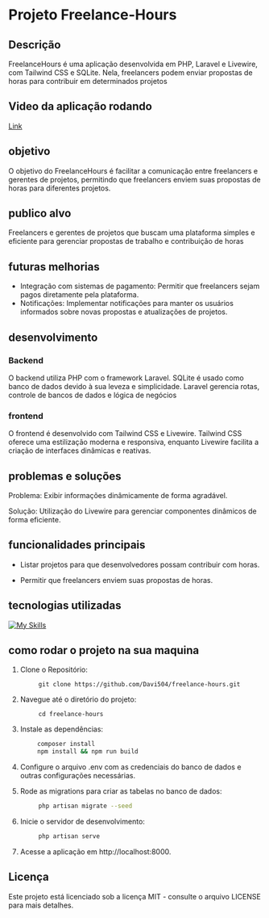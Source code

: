 # Projeto Freelance-Hours

## Descrição

FreelanceHours é uma aplicação desenvolvida em PHP, Laravel e Livewire, com Tailwind CSS e SQLite. Nela, freelancers podem enviar propostas de horas para contribuir em determinados projetos

## Video da aplicação rodando

[Link](https://youtu.be/bfkUYMv5oCs)

## objetivo

O objetivo do FreelanceHours é facilitar a comunicação entre freelancers e gerentes de projetos, permitindo que freelancers enviem suas propostas de horas para diferentes projetos.

## publico alvo

Freelancers e gerentes de projetos que buscam uma plataforma simples e eficiente para gerenciar propostas de trabalho e contribuição de horas

## futuras melhorias

- Integração com sistemas de pagamento: Permitir que freelancers sejam pagos diretamente pela plataforma.
- Notificações: Implementar notificações para manter os usuários informados sobre novas propostas e atualizações de projetos.

## desenvolvimento


### Backend
O backend utiliza PHP com o framework Laravel. SQLite é usado como banco de dados devido à sua leveza e simplicidade. Laravel gerencia rotas, controle de bancos de dados e lógica de negócios

### frontend
O frontend é desenvolvido com Tailwind CSS e Livewire. Tailwind CSS oferece uma estilização moderna e responsiva, enquanto Livewire facilita a criação de interfaces dinâmicas e reativas.

## problemas e soluções
Problema: Exibir informações dinâmicamente de forma agradável.

Solução: Utilização do Livewire para gerenciar componentes dinâmicos de forma eficiente.

## funcionalidades principais

- Listar projetos para que desenvolvedores possam contribuir com horas.

- Permitir que freelancers enviem suas propostas de horas.

## tecnologias utilizadas

[![My Skills](https://skillicons.dev/icons?i=php,laravel,html,tailwindcss,sqlite)](https://skillicons.dev)

## como rodar o projeto na sua maquina

1. Clone o Repositório:
   ```Sh
        git clone https://github.com/Davi504/freelance-hours.git

   ```
2. Navegue até o diretório do projeto:
   ```Sh
        cd freelance-hours
   ```
3. Instale as dependências:
```sh
        composer install
        npm install && npm run build
```
4. Configure o arquivo .env com as credenciais do banco de dados e outras configurações necessárias.

5. Rode as migrations para criar as tabelas no banco de dados:
   ```sh
        php artisan migrate --seed
   ```

6. Inicie o servidor de desenvolvimento:
   ```sh
        php artisan serve
   ```

7. Acesse a aplicação em http://localhost:8000.

## Licença

Este projeto está licenciado sob a licença MIT - consulte o arquivo LICENSE para mais detalhes.
